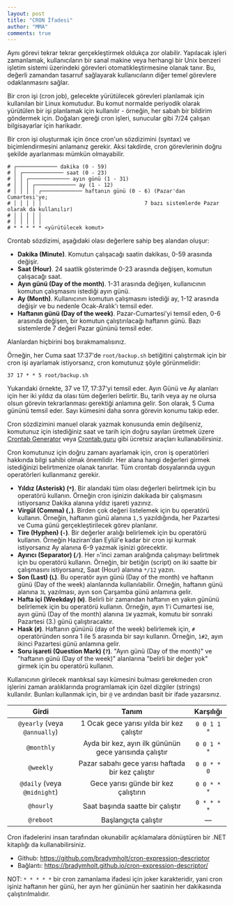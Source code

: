```yaml
---
layout: post
title: "CRON İfadesi"
author: "MMA"
comments: true
---
```


Aynı görevi tekrar tekrar gerçekleştirmek oldukça zor olabilir. Yapılacak işleri zamanlamak, kullanıcıların bir sanal makine veya herhangi bir Unix benzeri işletim sistemi üzerindeki görevleri otomatikleştirmesine olanak tanır. Bu, değerli zamandan tasarruf sağlayarak kullanıcıların diğer temel görevlere odaklanmasını sağlar.

Bir cron işi (cron job), gelecekte yürütülecek görevleri planlamak için kullanılan bir Linux komutudur. Bu komut normalde periyodik olarak yürütülen bir işi planlamak için kullanılır - örneğin, her sabah bir bildirim göndermek için. Doğaları gereği cron işleri, sunucular gibi 7/24 çalışan bilgisayarlar için harikadır.


Bir cron işi oluşturmak için önce cron'un sözdizimini (syntax) ve biçimlendirmesini anlamanız gerekir. Aksi takdirde, cron görevlerinin doğru şekilde ayarlanması mümkün olmayabilir.

```
# ┌───────────── dakika (0 - 59)
# │ ┌───────────── saat (0 - 23)
# │ │ ┌───────────── ayın günü (1 - 31)
# │ │ │ ┌───────────── ay (1 - 12)
# │ │ │ │ ┌───────────── haftanın günü (0 - 6) (Pazar'dan Cumartesi'ye;
# │ │ │ │ │                                 7 bazı sistemlerde Pazar olarak da kullanılır) 
# │ │ │ │ │
# │ │ │ │ │
# * * * * * <yürütülecek komut>
```

Crontab sözdizimi, aşağıdaki olası değerlere sahip beş alandan oluşur:
* **Dakika (Minute)**. Komutun çalışacağı saatin dakikası, 0-59 arasında değişir.
* **Saat (Hour)**. 24 saatlik gösterimde 0-23 arasında değişen, komutun çalışacağı saat.
* **Ayın günü (Day of the month)**. 1-31 arasında değişen, kullanıcının komutun çalışmasını istediği ayın günü.
* **Ay (Month)**. Kullanıcının komutun çalışmasını istediği ay, 1-12 arasında değişir ve bu nedenle Ocak-Aralık'ı temsil eder.
* **Haftanın günü (Day of the week)**. Pazar-Cumartesi'yi temsil eden, 0-6 arasında değişen, bir komutun çalıştırılacağı haftanın günü. Bazı sistemlerde 7 değeri Pazar gününü temsil eder.

Alanlardan hiçbirini boş bırakmamalısınız.

Örneğin, her Cuma saat 17:37'de `root/backup.sh` betiğitini çalıştırmak için bir cron işi ayarlamak istiyorsanız, cron komutunuz şöyle görünmelidir:

```
37 17 * * 5 root/backup.sh
```

Yukarıdaki örnekte, 37 ve 17, 17:37'yi temsil eder. Ayın Günü ve Ay alanları için her iki yıldız da olası tüm değerleri belirtir. Bu, tarih veya ay ne olursa olsun görevin tekrarlanması gerektiği anlamına gelir. Son olarak, 5 Cuma gününü temsil eder. Sayı kümesini daha sonra görevin konumu takip eder.

Cron sözdizimini manuel olarak yazmak konusunda emin değilseniz, komutunuz için istediğiniz saat ve tarih için doğru sayıları üretmek üzere [Crontab Generator](https://crontab-generator.org/) veya [Crontab.guru](https://crontab.guru/) gibi ücretsiz araçları kullanabilirsiniz.

Cron komutunuz için doğru zamanı ayarlamak için, cron iş operatörleri hakkında bilgi sahibi olmak önemlidir. Her alana hangi değerleri girmek istediğinizi belirtmenize olanak tanırlar. Tüm crontab dosyalarında uygun operatörleri kullanmanız gerekir.

* **Yıldız (Asterisk) (`*`)**. Bir alandaki tüm olası değerleri belirtmek için bu operatörü kullanın. Örneğin cron işinizin dakikada bir çalışmasını istiyorsanız Dakika alanına yıldız işareti yazınız.
* **Virgül (Comma) (`,`)**. Birden çok değeri listelemek için bu operatörü kullanın. Örneğin, haftanın günü alanına `1,5` yazıldığında, her Pazartesi ve Cuma günü gerçekleştirilecek görev planlanır.
* **Tire (Hyphen) (`-`)**. Bir değerler aralığı belirlemek için bu operatörü kullanın. Örneğin Haziran'dan Eylül'e kadar bir cron işi kurmak istiyorsanız Ay alanına 6-9 yazmak işinizi görecektir.
* **Ayırıcı (Separator) (`/`)**. Her `n`'inci zaman aralığında çalışmayı belirtmek için bu operatörü kullanın. Örneğin, bir betiğin (script) on iki saatte bir çalışmasını istiyorsanız, Saat (Hour) alanına `*/12` yazın.
* **Son (Last) (`L`)**. Bu operatör ayın günü (Day of the month) ve haftanın günü (Day of the week) alanlarında kullanılabilir. Örneğin, haftanın günü alanına `3L` yazılması, ayın son Çarşamba günü anlamına gelir.
* **Hafta içi (Weekday) (`W`)**. Belirli bir zamandan haftanın en yakın gününü belirlemek için bu operatörü kullanın. Örneğin, ayın 1'i Cumartesi ise, ayın günü (Day of the month) alanına `1W` yazmak, komutu bir sonraki Pazartesi (3.) günü çalıştıracaktır.
* **Hask (`#`)**. Haftanın gününü (day of the week) belirlemek için, `#` operatöründen sonra 1 ile 5 arasında bir sayı kullanın. Örneğin, `1#2`, ayın ikinci Pazartesi günü anlamına gelir. 
* **Soru işareti (Question Mark) (`?`)**. "Ayın günü (Day of the month)" ve "haftanın günü (Day of the week)" alanlarına "belirli bir değer yok" girmek için bu operatörü kullanın.

Kullanıcının girilecek mantıksal sayı kümesini bulması gerekmeden cron işlerini zaman aralıklarında programlamak için özel dizgiler (strings) kullanılır. Bunları kullanmak için, bir `@` ve ardından basit bir ifade yazarsınız.

|         **Girdi**         |                        **Tanım**                       | **Karşılığı** |
|:-------------------------:|:------------------------------------------------------:|:-------------:|
| `@yearly` (veya `@annually`)  |        1 Ocak gece yarısı yılda bir kez çalıştır       |  `0 0 1 1 *`  |
|         `@monthly`          | Ayda bir kez, ayın ilk gününün gece yarısında çalıştır |  `0 0 1 * *`  |
|         `@weekly`          |    Pazar sabahı gece yarısı haftada bir kez çalıştır   |  `0 0 * * 0`  |
|  `@daily` (veya `@midnight`)  |          Gece yarısı günde bir kez çalıştırın          |  `0 0 * * *`  |
|          `@hourly`          |            Saat başında saatte bir çalıştır            |  `0 * * * *`  |
|          `@reboot`          |                  Başlangıçta çalıştır                  |       —       |

Cron ifadelerini insan tarafından okunabilir açıklamalara dönüştüren bir .NET kitaplığı da kullanabilirsiniz.
* Github: https://github.com/bradymholt/cron-expression-descriptor
* Bağlantı: https://bradymholt.github.io/cron-expression-descriptor/

NOT: `* * * * *` bir cron zamanlama ifadesi için joker karakteridir, yani cron işiniz haftanın her günü, her ayın her gününün her saatinin her dakikasında çalıştırılmalıdır.
